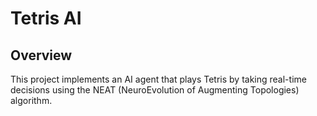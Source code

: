 # Tetris AI
<h2>Overview</h2>
This project implements an AI agent that plays Tetris by taking real-time decisions using the NEAT (NeuroEvolution of Augmenting Topologies) algorithm.
